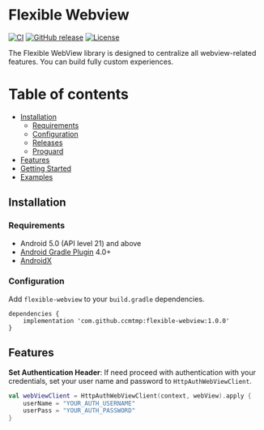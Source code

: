 # Flexible Webview

[![CI](https://github.com/ccmtmp/flexible-webview/workflows/CI/badge.svg)](https://github.com/ccmtmp/flexible-webview/actions?query=workflow%3ACI)
[![GitHub release](https://img.shields.io/github/release/ccmtmp/flexible-webview.svg?maxAge=60)](https://github.com/ccmtmp/flexible-webview/releases)
[![License](https://img.shields.io/github/license/ccmtmp/flexible-webview)](https://github.com/ccmtmp/flexible-webview/blob/master/LICENSE)

The Flexible WebView library is designed to centralize all webview-related features. You can build fully custom experiences.


Table of contents
=================

<!--ts-->
   * [Installation](#installation)
      * [Requirements](#requirements)
      * [Configuration](#configuration)
      * [Releases](#releases)
      * [Proguard](#proguard)
   * [Features](#features)
   * [Getting Started](#getting-started)
   * [Examples](#examples)
<!--te-->

## Installation

### Requirements

* Android 5.0 (API level 21) and above
* [Android Gradle Plugin](https://developer.android.com/studio/releases/gradle-plugin) 4.0+
* [AndroidX](https://developer.android.com/jetpack/androidx/)

### Configuration

Add `flexible-webview` to your `build.gradle` dependencies.

```
dependencies {
    implementation 'com.github.ccmtmp:flexible-webview:1.0.0'
}
```

## Features

**Set Authentication Header**: If need proceed with authentication with your credentials, set your user name and password to `HttpAuthWebViewClient`.

```kotlin
val webViewClient = HttpAuthWebViewClient(context, webView).apply {
    userName = "YOUR_AUTH_USERNAME"
    userPass = "YOUR_AUTH_PASSWORD"
}
```
